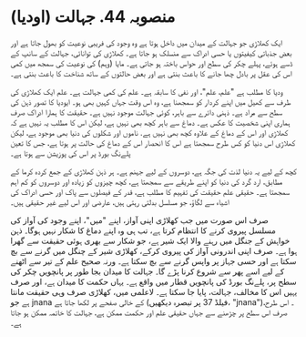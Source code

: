# منصوبہ 44. جہالت (اودیا)

ایک کھلاڑی جو جہالت کے میدان میں داخل ہوتا ہے وہ وجود کی فریبی نوعیت کو بھول جاتا ہے اور بعض جذباتی کیفیتوں یا حسی ادراک سے منسلک ہو جاتا ہے۔ کھلاڑی کی توانائی، جہالت کے سانپ کے ڈسے ہوئے، پہلے چکر کی سطح اور حواس باختہ ہو جاتی ہے۔ مایا (وہم) کی نوعیت کی سمجھ میں کمی اس کی عقل پر بادل چھا جانے کا باعث بنتی ہے اور بعض حالتوں کے ساتھ شناخت کا باعث بنتی ہے۔

ودیا کا مطلب ہے "علم، علم"، اور نفی کا سابقہ ہے۔ علم کی کمی جہالت ہے۔ علم ایک کھلاڑی کی طرف سے کھیل میں اپنے کردار کو سمجھنا ہے، وہ اس وقت جہاں کہیں بھی ہو۔ ایودیا کا تصور ذہن کی سطح سے مراد ہے۔ ذہنی دائرے سے باہر، کوئی جہالت موجود نہیں ہے۔ حقیقت کا ہمارا ادراک صرف ہماری اپنی شخصیت کا عکس ہے۔ دماغ سے باہر کچھ بھی نہیں ہے، لیکن اس کا مطلب یہ نہیں ہے کہ کھلاڑی اور اس کے دماغ کے علاوہ کچھ بھی نہیں ہے. ناموں اور شکلوں کی دنیا بھی موجود ہے، لیکن کھلاڑی اس دنیا کو کس طرح سمجھتا ہے اس کا انحصار اس کے دماغ کی حالت پر ہوتا ہے، جس کا تعین پلےنگ بورڈ پر اس کی پوزیشن سے ہوتا ہے۔

کچھ کے لیے یہ دنیا لذت کی جگہ ہے، دوسروں کے لیے جہنم ہے۔ ہر ذہن کھلاڑی کے جمع کردہ کرما کے مطابق، ارد گرد کی دنیا کو اپنے طریقے سے سمجھتا ہے، کچھ چیزوں کو زیادہ اور دوسروں کو کم اہم سمجھتا ہے۔ حقیقی علم حقیقت کی تفہیم کا مطلب ہے، قدر کے فیصلوں سے پاک اور حسی ادراک کی اشیاء سے لگاؤ، جو مسلسل بدلتی رہتی ہیں، عارضی اور اس لیے غیر حقیقی ہیں۔

صرف اس صورت میں جب کھلاڑی اپنی آواز، اپنے "میں"، اپنے وجود کی آواز کی مسلسل پیروی کرنے کا انتظام کرتا ہے، تب ہی وہ اپنے دماغ کا شکار نہیں ہوگا۔ ذہن خواہش کے جنگل میں رہنے والا ایک شیر ہے، جو شکار سے بھری ہوئی حقیقت سے گھرا ہوا ہے۔ صرف اپنی اندرونی آواز کی پیروی کرکے، کھلاڑی شیر کے چنگل میں گرنے سے بچ سکتا ہے اور حسی جہاز پر واپس گرنے سے بچ سکتا ہے۔ ورنہ صحیح علم کے تیر سے اٹھنے کے لیے اسے پھر سے شروع کرنا پڑے گا۔ جہالت کا میدان بجا طور پر پانچویں چکر کی سطح پر، پلےنگ بورڈ کی پانچویں قطار میں واقع ہے۔ یہاں حکمت کا میدان ہے، اور صرف یہیں اس کا مخالف، جہالت، پایا جا سکتا ہے۔ لاعلمی میں، کھلاڑی صرف وہی حقیقت مانتا ہے جو jnana کے خالی صفحے پر لکھا جاتا ہے (فیلڈ 37 پر تبصرہ دیکھیں، "jnana")۔ اس طرح، صرف اس سطح پر چڑھنے سے جہاں حقیقی علم اور حکمت ممکن ہے، جہالت کا خاتمہ ممکن ہو جاتا ہے۔
